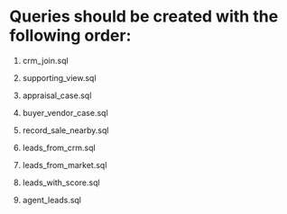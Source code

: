 # Queries should be created with the following order:
1. crm_join.sql

2. supporting_view.sql

3. appraisal_case.sql

4. buyer_vendor_case.sql

5. record_sale_nearby.sql

6. leads_from_crm.sql

7. leads_from_market.sql

8. leads_with_score.sql

9. agent_leads.sql